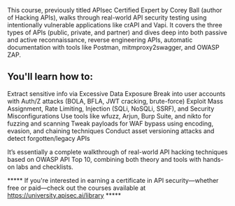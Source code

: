 This course, previously titled APIsec Certified Expert by Corey Ball (author of Hacking APIs), walks through real-world API security testing using intentionally vulnerable applications like crAPI and Vapi. It covers the three types of APIs (public, private, and partner) and dives deep into both passive and active reconnaissance, reverse engineering APIs, automatic documentation with tools like Postman, mitmproxy2swagger, and OWASP ZAP.

## You'll learn how to:

Extract sensitive info via Excessive Data Exposure
Break into user accounts with Auth/Z attacks (BOLA, BFLA, JWT cracking, brute-force)
Exploit Mass Assignment, Rate Limiting, Injection (SQLi, NoSQLi, SSRF), and Security Misconfigurations
Use tools like wfuzz, Arjun, Burp Suite, and nikto for fuzzing and scanning
Tweak payloads for WAF bypass using encoding, evasion, and chaining techniques
Conduct asset versioning attacks and detect forgotten/legacy APIs

It’s essentially a complete walkthrough of real-world API hacking techniques based on OWASP API Top 10, combining both theory and tools with hands-on labs and checklists.

***** If you're interested in earning a certificate in API security—whether free or paid—check out the courses available at https://university.apisec.ai/library *****

